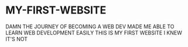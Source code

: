 # MY-FIRST-WEBSITE
DAMN THE JOURNEY OF BECOMING A WEB DEV MADE ME ABLE TO LEARN WEB DEVELOPMENT EASILY THIS IS MY FIRST WEBSITE I KNEW IT'S NOT 
